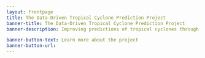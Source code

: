 ```yaml
---
layout: frontpage
title: The Data-Driven Tropical Cyclone Prediction Project
banner-title: The Data-Driven Tropical Cyclone Prediction Project
banner-description: Improving predictions of tropical cyclones through innovative data-driven approaches

banner-button-text: Learn more about the project
banner-button-url: 
---
```


